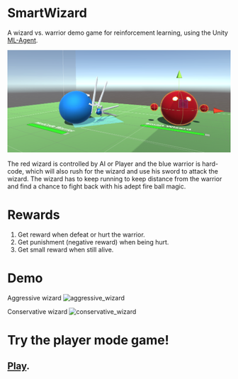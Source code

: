 # SmartWizard
A wizard vs. warrior demo game for reinforcement learning, using the Unity [ML-Agent](https://github.com/Unity-Technologies/ml-agents).

![SmartWizard](https://github.com/bugtheta/SmartWizard/blob/master/Screenshots/figure_0.png)

The red wizard is controlled by AI or Player and the blue warrior is hard-code, which will also rush for the wizard and use his sword to attack the wizard. The wizard has to keep running to keep distance from the warrior and find a chance to fight back with his adept fire ball magic.

# Rewards
1. Get reward when defeat or hurt the warrior.
2. Get punishment (negative reward) when being hurt.
3. Get small reward when still alive.

# Demo
Aggressive wizard
![aggressive_wizard](https://github.com/bugtheta/SmartWizard/blob/master/Screenshots/%C2%A0aggressive_wizard.gif)


Conservative wizard
![conservative_wizard](https://github.com/bugtheta/SmartWizard/blob/master/Screenshots/%C2%A0conservative_wizard.gif)

# Try the player mode game!
## [Play](http://bugtheta.github.io).


